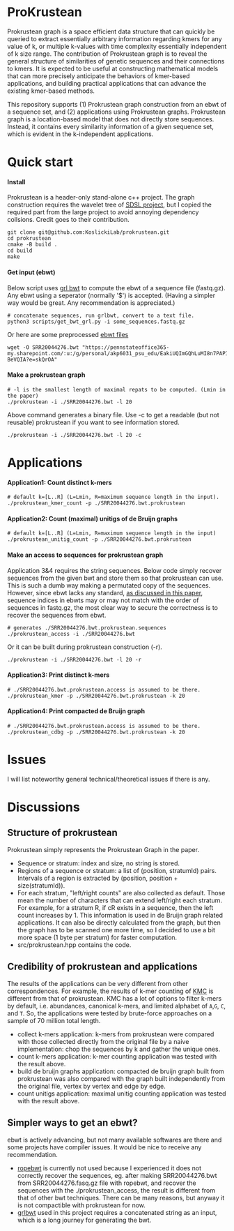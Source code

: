 # ProKrustean

Prokrustean graph is a space efficient data structure that can quickly be queried to extract essentially arbitrary information regarding kmers for any value of k, or multiple k-values with time complexity essentially independent of k size range. The contribution of Prokrustean graph is to reveal the general structure of similarities of genetic sequences and their connections to kmers. It is expected to be useful at constructing mathematical models that can more precisely anticipate the behaviors of kmer-based applications, and building practical applications that can advance the existing kmer-based methods.

This repository supports (1) Prokrustean graph construction from an ebwt of a sequence set, and (2) applications using Prokrustean graphs. 
Prokrustean graph is a location-based model that does not directly store sequences. Instead, it contains every similarity information of a given sequence set, which is evident in the k-independent applications.

# Quick start
#### Install
Prokrustean is a header-only stand-alone c++ project. The graph construction requires the wavelet tree of [SDSL project](https://github.com/simongog/sdsl-lite), but I copied the required part from the large project to avoid annoying dependency collsions. Credit goes to their contribution.
```
git clone git@github.com:KoslickiLab/prokrustean.git
cd prokrustean
cmake -B build .
cd build
make
```

#### Get input (ebwt)
Below script uses [grl bwt](https://github.com/ddiazdom/grlBWT) to compute the ebwt of a sequence file (fastq.gz). Any ebwt using a seperator (normally '$') is accepted. (Having a simpler way would be great. Any recommendation is appreciated.)
```
# concatenate sequences, run grlbwt, convert to a text file.
python3 scripts/get_bwt_grl.py -i some_sequences.fastq.gz
```

Or here are some preprocessed [ebwt files](https://pennstateoffice365-my.sharepoint.com/:f:/g/personal/akp6031_psu_edu/EpeyylRQoyhAmi60bt8ne3IBaTDVXzsdVVB8ODAKZ0CPRw?e=dCw1Oi) 
```
wget -O SRR20044276.bwt "https://pennstateoffice365-my.sharepoint.com/:u:/g/personal/akp6031_psu_edu/EakiUQImGQhLuMI8n7PAPIIBda3Qje88lVxqcy5-BeVQIA?e=skQrOA"
```

#### Make a prokrustean graph
```
# -l is the smallest length of maximal repats to be computed. (Lmin in the paper)
./prokrustean -i ./SRR20044276.bwt -l 20
```
Above command generates a binary file. Use -c to get a readable (but not reusable) prokrustean if you want to see information stored.
```
./prokrustean -i ./SRR20044276.bwt -l 20 -c
```
# Applications

#### Application1: Count distinct k-mers
```
# default k=[L..R] (L=Lmin, R=maximum sequence length in the input).
./prokrustean_kmer_count -p ./SRR20044276.bwt.prokrustean
```

#### Application2: Count (maximal) unitigs of de Bruijn graphs
```
# default k=[L..R] (L=Lmin, R=maximum sequence length in the input)
./prokrustean_unitig_count -p ./SRR20044276.bwt.prokrustean
```

#### Make an access to sequences for prokrustean graph
Application 3&4 requires the string sequences. Below code simply recover sequences from the given bwt and store them so that prokrustean can use. This is such a dumb way making a permutated copy of the sequences. However, since ebwt lacks any standard,  [as discussed in this paper](https://arxiv.org/abs/2202.13235), sequence indices in ebwts may or may not match with the order of sequences in fastq.gz, the most clear way to secure the correctness is to recover the sequences from ebwt.
```
# generates ./SRR20044276.bwt.prokrustean.sequences 
./prokrustean_access -i ./SRR20044276.bwt
```  
Or it can be built during prokrustean construction (-r).
```
./prokrustean -i ./SRR20044276.bwt -l 20 -r
```
#### Application3: Print distinct k-mers
```
# ./SRR20044276.bwt.prokrustean.access is assumed to be there.
./prokrustean_kmer -p ./SRR20044276.bwt.prokrustean -k 20
```
#### Application4: Print compacted de Bruijn graph
```
# ./SRR20044276.bwt.prokrustean.access is assumed to be there.
./prokrustean_cdbg -p ./SRR20044276.bwt.prokrustean -k 20
```
# Issues
I will list noteworthy general technical/theoretical issues if there is any.

# Discussions
## Structure of prokrustean
Prokrustean simply represents the Prokrustean Graph in the paper. 
* Sequence or stratum: index and size, no string is stored.
* Regions of a sequence or stratum: a list of (position, stratumId) pairs. Intervals of a region is extracted by (position, position + size(stratumId)).
* For each stratum, "left/right counts" are also collected as default. Those mean the number of characters that can extend left/right each stratum. For example, for a stratum R, if cR exists in a sequence, then the left count increases by 1. This information is used in de Bruijn graph related applications. It can also be directly calculated from the graph, but then the graph has to be scanned one more time, so I decided to use a bit more space (1 byte per stratum) for faster computation.  
* src/prokrustean.hpp contains the code. 

## Credibility of prokrustean and applications
The results of the applications can be very different from other correspondences. For example, the results of k-mer counting of [KMC](https://github.com/refresh-bio/KMC) is different from that of prokrustean. KMC has a lot of options to filter k-mers by default, i.e. abundances, canonical k-mers, and limited alphabet of `A`,`G`, `C`, and `T`. So, the applications were tested by brute-force approaches on a sample of 70 million total length.
* collect k-mers application: k-mers from prokrustean were compared with those collected directly from the original file by a naive implementation: chop the sequences by k and gather the unique ones.
* count k-mers application: k-mer counting application was tested with the result above.
* build de bruijn graphs application:  compacted de bruijn graph built from prokrustean was also compared with the graph built independently from the original file, vertex by vertex and edge by edge.
* count unitigs application:  maximal unitig counting application was tested with the result above.

## Simpler ways to get an ebwt?
ebwt is actively advancing, but not many available softwares are there and some projects have compiler issues. It would be nice to receive any recommendation.
* [ropebwt](https://github.com/lh3/ropebwt2/blob/master/main.c) is currently not used because I experienced it does not correctly recover the sequences, eg. after making SRR20044276.bwt from SRR20044276.fasq.gz file with ropebwt, and recover the sequences with the ./prokrustean_access, the result is different from that of other bwt techniques. There can be many reasons, but anyway it is not compactible with prokrustean for now.
* [grlbwt](https://github.com/ddiazdom/grlBWT) used in this project requires a concatenated string as an input, which is a long journey for generating the bwt. 

